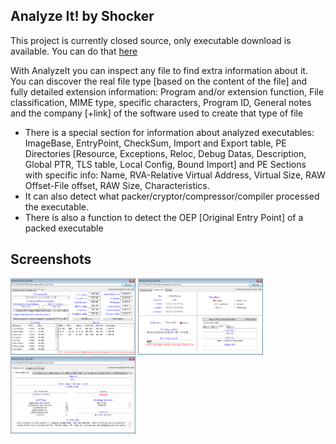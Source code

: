 ## Analyze It! by Shocker
This project is currently closed source, only executable download is available. You can do that [here](https://github.com/Shocker/soft_fileanalyzer_/releases)

With AnalyzeIt you can inspect any file to find extra information about it. You can discover the real file type [based on the content of the file] and fully detailed extension information: Program and/or extension function, File classification, MIME type, specific characters, Program ID, General notes and the company [+link] of the software used to create that type of file  
- There is a special section for information about analyzed executables: ImageBase, EntryPoint, CheckSum, Import and Export table, PE Directories [Resource, Exceptions, Reloc, Debug Datas, Description, Global PTR, TLS table, Local Config, Bound Import] and PE Sections with specific info: Name, RVA-Relative Virtual Address, Virtual Size, RAW Offset-File offset, RAW Size, Characteristics.
- It can also detect what packer/cryptor/compressor/compiler processed the executable.
- There is also a function to detect the OEP [Original Entry Point] of a packed executable

## Screenshots
<img src="https://raw.githubusercontent.com/Shocker/soft_fileanalyzer_/master/screenshots/executable.png" width="200" /> <img src="https://raw.githubusercontent.com/Shocker/soft_fileanalyzer_/master/screenshots/content.png" width="200" /> <img src="https://raw.githubusercontent.com/Shocker/soft_fileanalyzer_/master/screenshots/extension.png" width="200" />
